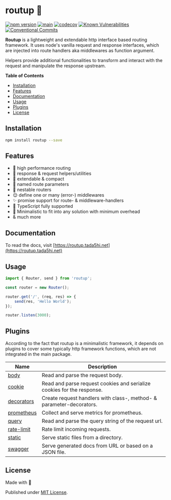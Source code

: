 # routup 🧙‍

[![npm version](https://badge.fury.io/js/routup.svg)](https://badge.fury.io/js/routup)
[![main](https://github.com/Tada5hi/routup/actions/workflows/main.yml/badge.svg)](https://github.com/Tada5hi/routup/actions/workflows/main.yml)
[![codecov](https://codecov.io/gh/tada5hi/routup/branch/master/graph/badge.svg?token=CLIA667K6V)](https://codecov.io/gh/tada5hi/routup)
[![Known Vulnerabilities](https://snyk.io/test/github/Tada5hi/routup/badge.svg)](https://snyk.io/test/github/Tada5hi/routup)
[![Conventional Commits](https://img.shields.io/badge/Conventional%20Commits-1.0.0-%23FE5196?logo=conventionalcommits&logoColor=white)](https://conventionalcommits.org)

**Routup** is a lightweight and extendable http interface based routing framework.
It uses node's vanilla request and response interfaces, which are injected into route handlers aka middlewares as function argument.

Helpers provide additional functionalities to transform and interact with the request and manipulate the response upstream.

**Table of Contents**

- [Installation](#installation)
- [Features](#features)
- [Documentation](#documentation)
- [Usage](#usage)
- [Plugins](#plugins)
- [License](#license)

## Installation

```bash
npm install routup --save
```

## Features

- 🚀 high performance routing
- 🧰 response & request helpers/utilities
- 💼 extendable & compact
- 🛫 named route parameters
- 📁 nestable routers
- 😌 define one or many (error-) middlewares
- ✨ promise support for route- & middleware-handlers
- 👕 TypeScript fully supported
- 🤏 Minimalistic to fit into any solution with minimum overhead
- & much more

## Documentation

To read the docs, visit [https://routup.tada5hi.net](https://routup.tada5hi.net)

## Usage

```typescript
import { Router, send } from 'routup';

const router = new Router();

router.get('/', (req, res) => {
    send(res, 'Hello World');
});

router.listen(3000);
```

## Plugins

According to the fact that routup is a minimalistic framework, it depends on plugins to cover some 
typically http framework functions, which are not integrated in the main package.

| Name                                                           | Description                                                            |
|----------------------------------------------------------------|------------------------------------------------------------------------|
| [body](https://www.npmjs.com/package/@routup/body)             | Read and parse the request body.                                       |
| [cookie](https://www.npmjs.com/package/@routup/cookie)         | Read and parse request cookies and serialize cookies for the response. |
| [decorators](https://www.npmjs.com/package/@routup/decorators) | Create request handlers with class-, method- & parameter-decorators.   |
| [prometheus](https://www.npmjs.com/package/@routup/prometheus) | Collect and serve metrics for prometheus.                              |
| [query](https://www.npmjs.com/package/@routup/query)           | Read and parse the query string of the request url.                    |
| [rate-limit](https://www.npmjs.com/package/@routup/rate-limit) | Rate limit incoming requests.                                          |
| [static](https://www.npmjs.com/package/@routup/static)         | Serve static files from a directory.                                   |
| [swagger](https://www.npmjs.com/package/@routup/swagger)       | Serve generated docs from URL or based on a JSON file.                 |

## License

Made with 💚

Published under [MIT License](./LICENSE).
